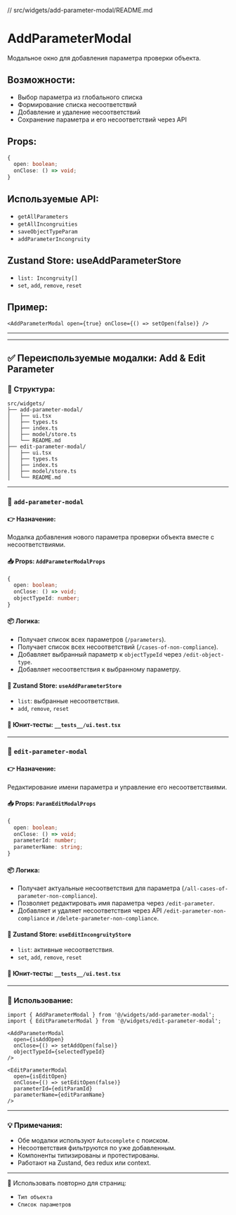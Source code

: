 // src/widgets/add-parameter-modal/README.md

# AddParameterModal

Модальное окно для добавления параметра проверки объекта.

## Возможности:

- Выбор параметра из глобального списка
- Формирование списка несоответствий
- Добавление и удаление несоответствий
- Сохранение параметра и его несоответствий через API

## Props:

```ts
{
  open: boolean;
  onClose: () => void;
}
```

## Используемые API:

- `getAllParameters`
- `getAllIncongruities`
- `saveObjectTypeParam`
- `addParameterIncongruity`

## Zustand Store: useAddParameterStore

- `list: Incongruity[]`
- `set`, `add`, `remove`, `reset`

## Пример:

```tsx
<AddParameterModal open={true} onClose={() => setOpen(false)} />
```

---

---

## ✅ Переиспользуемые модалки: Add & Edit Parameter

### 📁 Структура:

```
src/widgets/
├── add-parameter-modal/
│   ├── ui.tsx
│   ├── types.ts
│   ├── index.ts
│   ├── model/store.ts
│   └── README.md
├── edit-parameter-modal/
│   ├── ui.tsx
│   ├── types.ts
│   ├── index.ts
│   ├── model/store.ts
│   └── README.md
```

---

### 📌 `add-parameter-modal`

#### 👉 Назначение:

Модалка добавления нового параметра проверки объекта вместе с несоответствиями.

#### 📥 Props: `AddParameterModalProps`

```ts
{
  open: boolean;
  onClose: () => void;
  objectTypeId: number;
}
```

#### 📦 Логика:

- Получает список всех параметров (`/parameters`).
- Получает список всех несоответствий (`/cases-of-non-compliance`).
- Добавляет выбранный параметр к `objectTypeId` через `/edit-object-type`.
- Добавляет несоответствия к выбранному параметру.

#### 🧠 Zustand Store: `useAddParameterStore`

- `list`: выбранные несоответствия.
- `add`, `remove`, `reset`

#### 🧪 Юнит-тесты: `__tests__/ui.test.tsx`

---

### 📌 `edit-parameter-modal`

#### 👉 Назначение:

Редактирование имени параметра и управление его несоответствиями.

#### 📥 Props: `ParamEditModalProps`

```ts
{
  open: boolean;
  onClose: () => void;
  parameterId: number;
  parameterName: string;
}
```

#### 📦 Логика:

- Получает актуальные несоответствия для параметра (`/all-cases-of-parameter-non-compliance`).
- Позволяет редактировать имя параметра через `/edit-parameter`.
- Добавляет и удаляет несоответствия через API `/edit-parameter-non-compliance` и `/delete-parameter-non-compliance`.

#### 🧠 Zustand Store: `useEditIncongruityStore`

- `list`: активные несоответствия.
- `set`, `add`, `remove`, `reset`

#### 🧪 Юнит-тесты: `__tests__/ui.test.tsx`

---

### 📁 Использование:

```tsx
import { AddParameterModal } from '@/widgets/add-parameter-modal';
import { EditParameterModal } from '@/widgets/edit-parameter-modal';

<AddParameterModal
  open={isAddOpen}
  onClose={() => setAddOpen(false)}
  objectTypeId={selectedTypeId}
/>

<EditParameterModal
  open={isEditOpen}
  onClose={() => setEditOpen(false)}
  parameterId={editParamId}
  parameterName={editParamName}
/>
```

---

### 💡 Примечания:

- Обе модалки используют `Autocomplete` с поиском.
- Несоответствия фильтруются по уже добавленным.
- Компоненты типизированы и протестированы.
- Работают на Zustand, без redux или context.

---

🔄 Использовать повторно для страниц:

- `Тип объекта`
- `Список параметров`
